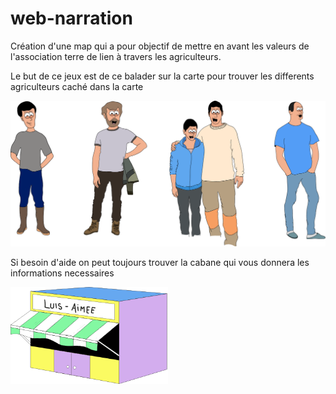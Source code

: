 # web-narration

Création d'une map qui a pour objectif de mettre en avant les valeurs de l'association terre de lien à travers les agriculteurs. 

Le but de ce jeux est de ce balader sur la carte pour trouver les differents agriculteurs caché dans la carte

<img src="assets/images/illu.svg" alt="">

Si besoin d'aide on peut toujours trouver la cabane qui vous donnera les informations necessaires

<img style="width:50%" src="assets/images/cabane.svg" alt="">